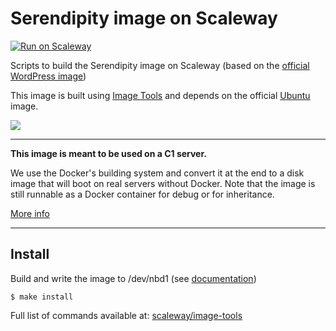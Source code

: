 # Serendipity image on Scaleway

[![Run on Scaleway](https://img.shields.io/badge/Scaleway-run-69b4ff.svg)](http://cloud.scaleway.com/#/servers/new?image=39459634-e450-42b6-a352-5aabcaca396f)

Scripts to build the Serendipity image on Scaleway (based on the [official WordPress image](https://github.com/scaleway/image-app-wordpress))

This image is built using [Image Tools](https://github.com/scaleway/image-tools) and depends on the official [Ubuntu](https://github.com/scaleway/image-ubuntu) image.

![](https://avatars2.githubusercontent.com/u/1104713?v=3&s=300)


---

**This image is meant to be used on a C1 server.**

We use the Docker's building system and convert it at the end to a disk image that will boot on real servers without Docker. Note that the image is still runnable as a Docker container for debug or for inheritance.

[More info](https://github.com/scaleway/image-tools)


---

## Install

Build and write the image to /dev/nbd1 (see [documentation](https://www.scaleway.com/docs/create_an_image_with_docker))

    $ make install

Full list of commands available at: [scaleway/image-tools](https://github.com/scaleway/image-tools/#commands)
